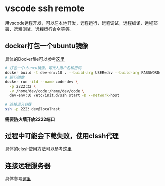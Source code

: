 # vscode ssh remote

用vscode远程开发，可以在本地开发，远程运行，远程调试，远程编译，远程部署，远程测试，远程运行命令等等。

## docker打包一个ubuntu镜像

具体的Dockerfile可以参考[这里]('./Dockerfile')

```bash
# 打包一个ubuntu镜像，可传入用户名和密码
docker build -t dev-env:10 . --build-arg USER=dev --build-arg PASSWORD=dev --network=host
# 运行镜像
docker run -itd --name code-dev \
  -p 2222:22 \
  -v /home/dev/code:/home/dev/code \
  dev-env:10 /etc/init.d/ssh start -D --network=host

# 连接进入容器
ssh -p 2222 dev@localhost
```

**需要防火墙开放2222端口**

## 过程中可能会下载失败，使用clssh代理

具体的clssh使用方法可以参考[这里](./clssh.md)

## 连接远程服务器

具体参考[这里](./vscode-ssh-remote.md)
